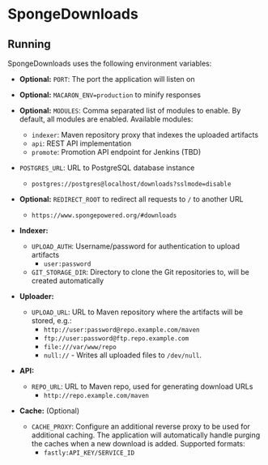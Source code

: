 # SpongeDownloads

## Running
SpongeDownloads uses the following environment variables:

- **Optional:** `PORT`: The port the application will listen on
- **Optional:** `MACARON_ENV=production` to minify responses
- **Optional:** `MODULES`: Comma separated list of modules to enable. By default, all modules are enabled.
  Available modules:

  - `indexer`: Maven repository proxy that indexes the uploaded artifacts
  - `api`: REST API implementation
  - `promote`: Promotion API endpoint for Jenkins (TBD)

- `POSTGRES_URL`: URL to PostgreSQL database instance
  - `postgres://postgres@localhost/downloads?sslmode=disable`

- **Optional:** `REDIRECT_ROOT` to redirect all requests to `/` to another URL
  - `https://www.spongepowered.org/#downloads`

- **Indexer:**
  - `UPLOAD_AUTH`: Username/password for authentication to upload artifacts
    - `user:password`
  - `GIT_STORAGE_DIR`: Directory to clone the Git repositories to, will be created automatically

- **Uploader:**
  - `UPLOAD_URL`: URL to Maven repository where the artifacts will be stored, e.g.:
    - `http://user:password@repo.example.com/maven`
    - `ftp://user:password@ftp.repo.example.com`
    - `file:///var/www/repo`
    - `null://` - Writes all uploaded files to `/dev/null`.

- **API:**
  - `REPO_URL`: URL to Maven repo, used for generating download URLs
    - `http://repo.example.com/maven`

- **Cache:** (Optional)
  - `CACHE_PROXY`: Configure an additional reverse proxy to be used for additional caching. The application will
    automatically handle purging the caches when a new download is added. Supported formats:
    - `fastly:API_KEY/SERVICE_ID`
